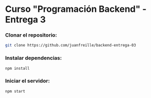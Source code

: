 # Curso "Programación Backend" - Entrega 3

### Clonar el repositorio:

```bash
git clone https://github.com/juanfreille/backend-entrega-03
```

### Instalar dependencias:

```bash
npm install
```

### Iniciar el servidor:

```bash
npm start
```
